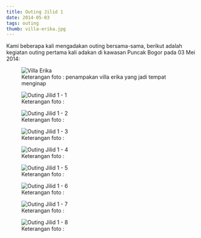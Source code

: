 ```yaml
---
title: Outing Jilid 1
date: 2014-05-03
tags: outing
thumb: villa-erika.jpg
---
```


Kami beberapa kali mengadakan outing bersama-sama, berikut adalah kegiatan outing pertama kali adakan di kawasan Puncak Bogor pada 03 Mei 2014:


<figure>
  <img class="lazy content-img" src="/story/assets/img/placeholder.png" data-src="/story/assets/img/villa-erika.jpg" alt="Villa Erika" />
  <figcaption>Keterangan foto : penampakan villa erika yang jadi tempat menginap</figcaption>
</figure>



<figure>
  <img class="lazy content-img" src="/story/assets/img/placeholder.png" data-src="/story/assets/img/outing-1-1.JPG" alt="Outing Jilid 1 - 1" />
  <figcaption>Keterangan foto :</figcaption>
</figure>

<figure>
  <img class="lazy content-img" src="/story/assets/img/placeholder.png" data-src="/story/assets/img/outing-1-2.JPG" alt="Outing Jilid 1 - 2" />
  <figcaption>Keterangan foto :</figcaption>
</figure>

<figure>
  <img class="lazy content-img" src="/story/assets/img/placeholder.png" data-src="/story/assets/img/outing-1-3.JPG" alt="Outing Jilid 1 - 3" />
  <figcaption>Keterangan foto :</figcaption>
</figure>

<figure>
  <img class="lazy content-img" src="/story/assets/img/placeholder.png" data-src="/story/assets/img/outing-1-4.JPG" alt="Outing Jilid 1 - 4" />
  <figcaption>Keterangan foto :</figcaption>
</figure>

<figure>
  <img class="lazy content-img" src="/story/assets/img/placeholder.png" data-src="/story/assets/img/outing-1-5.JPG" alt="Outing Jilid 1 - 5" />
  <figcaption>Keterangan foto :</figcaption>
</figure>

<figure>
  <img class="lazy content-img" src="/story/assets/img/placeholder.png" data-src="/story/assets/img/outing-1-6.JPG" alt="Outing Jilid 1 - 6" />
  <figcaption>Keterangan foto :</figcaption>
</figure>

<figure>
  <img class="lazy content-img" src="/story/assets/img/placeholder.png" data-src="/story/assets/img/outing-1-7.JPG" alt="Outing Jilid 1 - 7" />
  <figcaption>Keterangan foto :</figcaption>
</figure>

<figure>
  <img class="lazy content-img" src="/story/assets/img/placeholder.png" data-src="/story/assets/img/outing-1-8.JPG" alt="Outing Jilid 1 - 8" />
  <figcaption>Keterangan foto :</figcaption>
</figure>